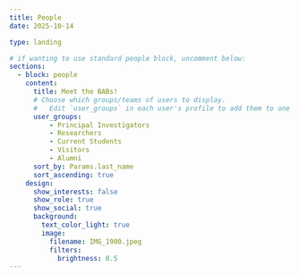 ```yaml
---
title: People
date: 2025-10-14

type: landing

# if wanting to use standard people block, uncomment below:
sections:
  - block: people
    content:
      title: Meet the BABs!
      # Choose which groups/teams of users to display.
      #   Edit `user_groups` in each user's profile to add them to one or more of these groups.
      user_groups:
          - Principal Investigators
          - Researchers
          - Current Students
          - Visitors
          - Alumni
      sort_by: Params.last_name
      sort_ascending: true
    design:
      show_interests: false
      show_role: true
      show_social: true
      background:
        text_color_light: true  
        image: 
          filename: IMG_1900.jpeg 
          filters:
            brightness: 0.5
---
```

